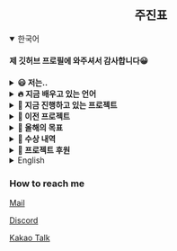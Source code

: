 <div align="center">
<h2>주진표</h2>
</div>

<details markdown="1" open="open">
<summary>한국어</summary>

#### 제 깃허브 프로필에 와주셔서 감사합니다😀

<details markdown="1">
<summary>
<b>😃 저는..</b>
</summary>

- 📗 중학교 3학년 이예요.
- 💻 프론트엔드 개발자예요.
- ✏️ 학교 동아리 "셈틀"에서 동아리장으로 일하고있어요.
- 📔 청소년 단체 "유니엄"에서 [@LeeDonggyu-07](https://github.com/LeeDonggyu-07)와 함께 일하고있어요.
- 🌐 청소년 기자단 "청라온"에서 프론트엔드 웹개발자로 일하고있어요.

</details>

<details markdown="1">
<summary>
<b>🔥 지금 배우고 있는 언어</b>
</summary>

- 파이썬
- 자바스크립트
- 마크다운 언어 (HTML, CSS)

</details>


<details markdown="1">
<summary>
<b>🧾 지금 진행하고 있는 프로젝트</b>
</summary>

 - lett-Chat [chat.pyo.codes](https://chat.pyo.codes)

</details>

<details markdown="1">
<summary>
<b>📆 이전 프로젝트</b>
</summary>

 - sake L Archive
 - SaetByeol Gray
 - Yak Project (with [@LeeDonggyu-07](https://github.com/LeeDonggyu-07))
 - MeetUP (KWC21 contest with [@YubinHeo](https://github.com/yubinheo), Sweet_cloud, [@LeeDonggyu-07](https://github.com/LeeDonggyu-07))
 - acenga (Acentic project)
 - AG Bot (Acentic project)
 - Acentic Website

</details>

<details markdown="1">
<summary>
<b>🏁 올해의 목표</b>
</summary>

 - [x] 컴퓨터활용능력 1급 필기 (2021.03.16)
 - [ ] 컴퓨터활용능력 1급 실기
 - [ ] 24시간 스트리밍
 - [x] 포트폴리오 사이트 만들기 (https://jinpyojoo.github.io)
 - [ ] 홈서버 구축하기
 - [ ] 수익 창출하기


</details>
<details markdown="1">
<summary>
<b>🌟 수상 내역</b>
</summary>
 - 대구소프트웨어마이스터고등학교 중학생 해커톤 최우수상
</details>

<details markdown="1">
<summary>
<b>💎 프로젝트 후원</b>
</summary>

 - [카카오페이(Jirooby)](https://qr.kakaopay.com/281006011113715302002853)
 - 대구은행 508140638959

</details>
</details>


<details markdown="1">
<summary>English</summary>

#### Thank you for coming to my github profile!

<details markdown="1">
<summary>
<b>😃 I'm</b>
</summary>

- 📗 16 years old
- 💻 Front-end Developer
- ✏️ Working on school Club "Semtle" and club leader
- 📔 Working on Youth club "Younium" with [@LeeDonggyu-07](https://github.com/LeeDonggyu-07)
- 🌐 Chungraon Front-end Developer

</details>

<details markdown="1">
<summary>
<b>🔥 Currently learning languages</b>
</summary>

- Python
- Javascript
- Markup Languages (HTML, CSS)

</details>

<details markdown="1">
<summary>
<b>🧾 Currently working projects</b>
</summary>

 - lett-Chat [chat.pyo.codes](https://chat.pyo.codes)

</details>

<details markdown="1">
<summary>
<b>📆 previous projects</b>
</summary>

 - sake L Archive
 - SaetByeol Gray
 - Yak Project (with [@LeeDonggyu-07](https://github.com/LeeDonggyu-07))
 - MeetUP (KWC21 contest with [@YubinHeo](https://github.com/yubinheo), Sweet_cloud, [@LeeDonggyu-07](https://github.com/LeeDonggyu-07))
 - acenga (Acentic project)
 - AG Bot (Acentic project)
 - Acentic Website

</details>

<details markdown="1">
<summary>
<b>🏁 Goal of the Year</b>
</summary>

 - [x] 컴퓨터활용능력 1급 필기 (2021.03.16)
 - [ ] 컴퓨터활용능력 1급 실기
 - [ ] 24시간 스트리밍
 - [x] 포트폴리오 사이트 만들기 (https://jinpyojoo.github.io)
 - [ ] 홈서버 구축하기
 - [ ] 수익 창출하기


</details>

</details>


### How to reach me
[Mail](mailto:wnwlsvy0914@gmail.com)

[Discord](https://discord.gg/rycsGTtE39)

[Kakao Talk](https://open.kakao.com/o/sZpZFV0c)
